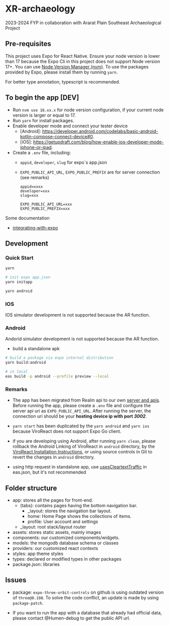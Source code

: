 # XR-archaeology

2023-2024 FYP in collaboration with Ararat Plain Southeast Archaeological Project

## Pre-requisites

This project uses Expo for React Native. Ensure your node version is lower than 17 because the Expo Cli in this project does not support Node version 17+. You can use [Node Version Manager (nvm)](https://www.freecodecamp.org/news/node-version-manager-nvm-install-guide/). To use the packages provided by Expo, please install them by running `yarn`.

For better type annotation, typescript is recommended.

## To begin the app [DEV]

- Run `nvm use 16.xx.x` for node version configuration, if your current node version is larger or equal to 17.
- Run `yarn` for install packages.
- Enable developer mode and connect your tester device
  - [Android]: <https://developer.android.com/codelabs/basic-android-kotlin-compose-connect-device#0>.
  - [iOS]: <https://getupdraft.com/blog/how-enable-ios-developer-mode-iphone-or-ipad>.
- Create a `.env` file, including:
  - `appid`, `developer`, `slug` for expo`s app.json 
  - `EXPO_PUBLIC_API_URL`, `EXPO_PUBLIC_PREFIX` are for server connection (see remarks)

    ```text
    appid=xxxx
    developer=xxx
    slug=xxx

    EXPO_PUBLIC_API_URL=xxx
    EXPO_PUBLIC_PREFIX=xxx
    ```

Some documentation

- [integrating-with-expo](https://viro-community.readme.io/docs/integrating-with-expo)

## Development

### Quick Start

```sh
yarn 

# init expo app.json
yarn initapp

yarn android
```

### IOS

IOS simulator development is not supported because the AR function.

### Android

Andorid simulator development is not supported because the AR function.

- build a standalone apk

```sh
# build a package via expo internal distribution
yarn build:android

# in local
eas build -p android --profile preview --local
```

### Remarks

- The app has been migrated from Realm api to our own [server and apis](https://github.com/Humen-debug/XR-archaeology-server/tree/main). Before running the app, please create a `.env` file and configure the server api uri as `EXPO_PUBLIC_API_URL`. After running the server, the connection uri should be your **hosting device ip with port _3002_**.

- `yarn start` has been duplicated by the `yarn android` and `yarn ios` because ViroReact does not support Expo Go client.

- if you are developing using Android, after running `yarn clean`, please rollback the Android Linking of ViroReact in `android` directory, by the [ViroReact Installation Instructions](https://viro-community.readme.io/docs/installation-instructions), or using source controls in Git to revert the changes in `android` directory.

- using http request in standalone app, use [usesCleartextTraffic](https://docs.expo.dev/versions/latest/sdk/build-properties/) in eas.json, but it's not recommended

## Folder structure

- app: stores all the pages for front-end.
  - (tabs): contains pages having the bottom navigation bar.
    - \_layout: stores the navigation bar layout.
    - home: Home Page shows the collections of items.
    - profile: User account and settings
  - \_layout: root stack/layout router
- assets: stores static assets, mainly images
- components: our customized components/widgets.
- models: the mongodb database schema or classes
- providers: our customized react contexts
- styles: app theme styles
- types: declared or modified types in other packages
- package.json: libraries

## Issues

- package: `expo-three-orbit-controls` on github is using outdated version of `three@0.108`. To solve the code conflict, an update is made by using `package-patch`.

- If you want to run the app with a database that already had official data, please contact @Humen-debug to get the public API url.
